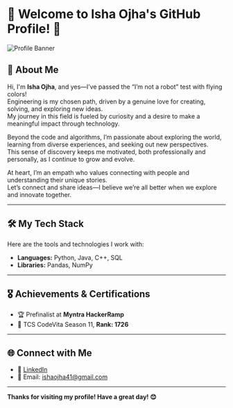 # 🌟 Welcome to Isha Ojha's GitHub Profile! 🌟

![Profile Banner](https://i.pinimg.com/736x/f7/e4/28/f7e428776e7f5471c4d0052360de41f7.jpg)

## 🚀 About Me
Hi, I'm **Isha Ojha**, and yes—I’ve passed the “I’m not a robot” test with flying colors!  
Engineering is my chosen path, driven by a genuine love for creating, solving, and exploring new ideas.  
My journey in this field is fueled by curiosity and a desire to make a meaningful impact through technology.

Beyond the code and algorithms, I’m passionate about exploring the world, learning from diverse experiences, and seeking out new perspectives.  
This sense of discovery keeps me motivated, both professionally and personally, as I continue to grow and evolve.  

At heart, I’m an empath who values connecting with people and understanding their unique stories.  
Let’s connect and share ideas—I believe we’re all better when we explore and innovate together.  

---

## 🛠️ My Tech Stack
Here are the tools and technologies I work with:
- **Languages:** Python, Java, C++, SQL
- **Libraries:** Pandas, NumPy

---

## 🎖️ Achievements & Certifications
- 🏆 Prefinalist at **Myntra HackerRamp**  
- 🏅 TCS CodeVita Season 11, **Rank: 1726**

---

## 🌐 Connect with Me
- 💼 [LinkedIn](https://www.linkedin.com/in/isha-ojha/)  
- 📧 Email: ishaojha41@gmail.com  

---


**Thanks for visiting my profile! Have a great day! 😊**
